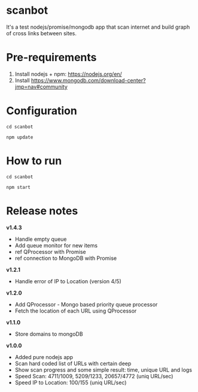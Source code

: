 # scanbot
It's a test nodejs/promise/mongodb app that scan internet and build graph of cross links between sites.



Pre-requirements
=======================================
1. Install nodejs + npm: https://nodejs.org/en/
2. Install https://www.mongodb.com/download-center?jmp=nav#community


Configuration
=======================================
`cd scanbot`

`npm update`



How to run
=======================================
`cd scanbot`

`npm start`








Release notes
=======================================

**v1.4.3**
* Handle empty queue
* Add queue monitor for new items
* ref QProcessor with Promise
* ref connection to MongoDB with Promise

**v1.2.1**
* Handle error of IP to Location (version 4/5)

**v1.2.0**
* Add QProcessor - Mongo based priority queue processor
* Fetch the location of each URL using QProcessor

**v1.1.0**
* Store domains to mongoDB

**v1.0.0**
* Added pure nodejs app
* Scan hard coded list of URLs with certain deep
* Show scan progress and some simple result: time, unique URL and logs
* Speed Scan: 4711/1009, 5209/1233, 20657/4772 (uniq URL/sec)
* Speed IP to Location: 100/155 (uniq URL/sec)
